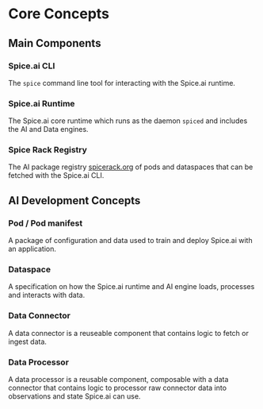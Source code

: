 # Core Concepts

## Main Components

### Spice.ai CLI

The `spice` command line tool for interacting with the Spice.ai runtime.

### Spice.ai Runtime

The Spice.ai core runtime which runs as the daemon `spiced` and includes the AI and Data engines.

### Spice Rack Registry

The AI package registry [spicerack.org](https://spicerack.org) of pods and dataspaces that can be fetched with the Spice.ai CLI.

## AI Development Concepts

### Pod / Pod manifest

A package of configuration and data used to train and deploy Spice.ai with an application.

### Dataspace

A specification on how the Spice.ai runtime and AI engine loads, processes and interacts with data.

### Data Connector

A data connector is a reuseable component that contains logic to fetch or ingest data.

### Data Processor

A data processor is a reusable component, composable with a data connector that contains logic to processor raw connector data into observations and state Spice.ai can use.
